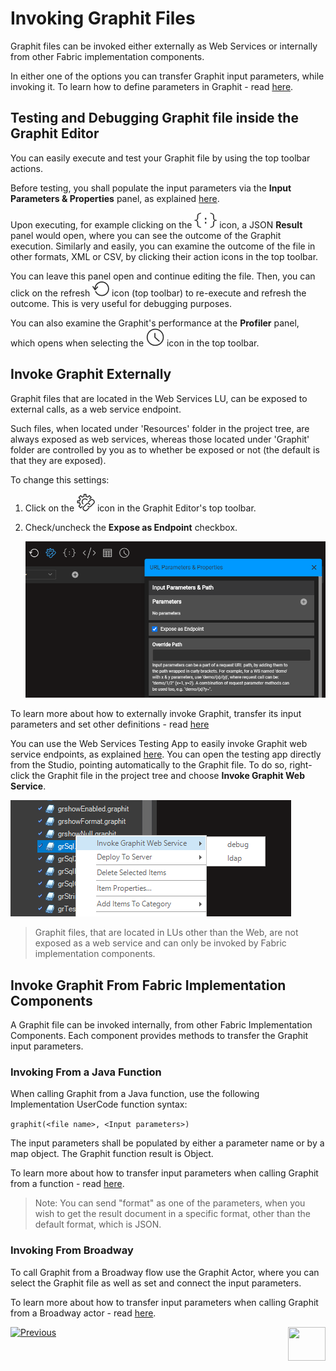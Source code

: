 # Invoking Graphit Files
Graphit files can be invoked either externally as Web Services or internally from other Fabric implementation components. 

In either one of the options you can transfer Graphit input parameters, while invoking it. To learn how to define parameters in Graphit - read [here](06_using_graphit_files_with_parameters.md).



## Testing and Debugging Graphit file inside the Graphit Editor

You can easily execute and test your Graphit file by using the top toolbar actions.

Before testing, you shall populate the input parameters via the **Input Parameters & Properties** panel, as explained [here](06_using_graphit_files_with_parameters.md). 

Upon executing, for example clicking on the <img src="images/show-output-json-icon.png"></img> icon, a JSON **Result** panel would open, where you can see the outcome of the Graphit execution. Similarly and easily, you can examine the outcome of the file in other formats, XML or CSV, by clicking their action icons in the top toolbar.

You can leave this panel open and continue editing the file. Then, you can click on the refresh <img src="images/refraesh-icon.png"></img> icon (top toolbar) to re-execute and refresh the outcome. This is very useful for debugging purposes.



You can also examine the Graphit's performance at the **Profiler** panel, which opens when selecting the <img src="images/profiler-icon.png"></img> icon in the top toolbar.



## Invoke Graphit Externally

Graphit files that are located in the Web Services LU, can be exposed to external calls, as a web service endpoint.

Such files, when located under 'Resources' folder in the project tree, are always exposed as web services, whereas those located under 'Graphit' folder are controlled by you as to whether be exposed or not (the default is that they are exposed).

To change this settings:

1. Click on the <img src="images/url-icon.png"></img> icon in the Graphit Editor's top toolbar.

2. Check/uncheck the **Expose as Endpoint** checkbox. 

   <img src="images/ws_graphit_path.png"></img> 

To learn more about how to externally invoke Graphit, transfer its input parameters and set other definitions - read [here](/articles/15_web_services_and_graphit/05_custom_ws.md#invoking-custom-apis)

You can use the Web Services Testing App to easily invoke Graphit web service endpoints, as explained [here](/articles/15_web_services_and_graphit/11_swagger.md). <studio>You can open the testing app directly from the Studio, pointing automatically to the Graphit file. To do so, right-click the Graphit file in the project tree and choose **Invoke Graphit Web Service**.

![](images/47_invoking_graphit_files.png)



</studio>



> Graphit files, that are located in LUs other than the Web, are not exposed as a web service and can only be invoked by Fabric implementation components.



## Invoke Graphit From Fabric Implementation Components

A Graphit file can be invoked internally, from other Fabric Implementation Components. Each component provides methods to transfer the Graphit input parameters.

### Invoking From a Java Function

When calling Graphit from a Java function, use the following Implementation UserCode function syntax:

`graphit(<file name>, <Input parameters>)`

The input parameters shall be populated by either a parameter name or by a map object. The Graphit function result is Object.

To learn more about how to transfer input parameters when calling Graphit from a function - read [here](06_using_graphit_files_with_parameters.md#invoking-from-a-java-function).

>  Note: You can send "format" as one of the parameters, when you wish to get the result document in a specific format, other than the default format, which is JSON.

### Invoking From Broadway

To call Graphit from a Broadway flow use the Graphit Actor, where you can select the Graphit file as well as set and connect the input parameters.

To learn more about how to transfer input parameters when calling Graphit from a Broadway actor - read [here](06_using_graphit_files_with_parameters.md#invoking-from-broadway).



[![Previous](/articles/images/Previous.png)](/articles/15_web_services_and_graphit/17_Graphit/04_graphit_node_properties.md)[<img align="right" width="60" height="54" src="/articles/images/Next.png">](/articles/15_web_services_and_graphit/17_Graphit/06_using_graphit_files_with_parameters.md)

